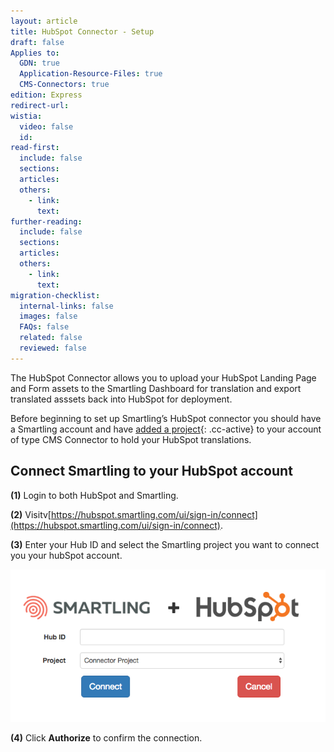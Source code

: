 ```yaml
---
layout: article
title: HubSpot Connector - Setup
draft: false
Applies to:
  GDN: true
  Application-Resource-Files: true
  CMS-Connectors: true
edition: Express
redirect-url:
wistia:
  video: false
  id:
read-first:
  include: false
  sections:
  articles:
  others:
    - link:
      text:
further-reading:
  include: false
  sections:
  articles:
  others:
    - link:
      text:
migration-checklist:
  internal-links: false
  images: false
  FAQs: false
  related: false
  reviewed: false
---
```



The HubSpot Connector allows you to upload your HubSpot Landing Page and Form assets to the Smartling Dashboard for translation and export translated asssets back into HubSpot for deployment.

Before beginning to set up Smartling’s HubSpot connector you should have a Smartling account and have [added a project](){: .cc-active} to your account of type CMS Connector to hold your HubSpot translations.

## Connect Smartling to your HubSpot account

**(1)** Login to both HubSpot and Smartling.

**(2)** Visitv[https://hubspot.smartling.com/ui/sign-in/connect](https://hubspot.smartling.com/ui/sign-in/connect).

**(3)** Enter your Hub ID and select the Smartling project you want to connect you your hubSpot account.

![medium](/uploads/versions/connect_to_smartling---x----659-320x---.png)

**(4)** Click **Authorize** to confirm the connection.
